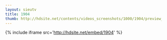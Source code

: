 ```yaml
---
layout: sieutv
title: 1904
thumb: http://hdsite.net/contents/videos_screenshots/1000/1904/preview_360p.mp4.jpg
---
```

{% include iframe src='http://hdsite.net/embed/1904' %}
 
